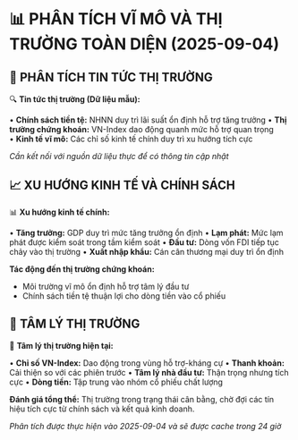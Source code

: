 📊 **PHÂN TÍCH VĨ MÔ VÀ THỊ TRƯỜNG TOÀN DIỆN** (2025-09-04)
============================================================

## 📰 PHÂN TÍCH TIN TỨC THỊ TRƯỜNG

🔍 **Tin tức thị trường (Dữ liệu mẫu):**

• **Chính sách tiền tệ:** NHNN duy trì lãi suất ổn định hỗ trợ tăng trưởng
• **Thị trường chứng khoán:** VN-Index dao động quanh mức hỗ trợ quan trọng  
• **Kinh tế vĩ mô:** Các chỉ số kinh tế chính duy trì xu hướng tích cực

*Cần kết nối với nguồn dữ liệu thực để có thông tin cập nhật*

## 📈 XU HƯỚNG KINH TẾ VÀ CHÍNH SÁCH

📊 **Xu hướng kinh tế chính:**

• **Tăng trưởng:** GDP duy trì mức tăng trưởng ổn định
• **Lạm phát:** Mức lạm phát được kiểm soát trong tầm kiểm soát
• **Đầu tư:** Dòng vốn FDI tiếp tục chảy vào thị trường
• **Xuất nhập khẩu:** Cán cân thương mại duy trì ổn định

**Tác động đến thị trường chứng khoán:**
- Môi trường vĩ mô ổn định hỗ trợ tâm lý đầu tư
- Chính sách tiền tệ thuận lợi cho dòng tiền vào cổ phiếu

## 💭 TÂM LÝ THỊ TRƯỜNG

💭 **Tâm lý thị trường hiện tại:**

• **Chỉ số VN-Index:** Dao động trong vùng hỗ trợ-kháng cự
• **Thanh khoản:** Cải thiện so với các phiên trước
• **Tâm lý nhà đầu tư:** Thận trọng nhưng tích cực
• **Dòng tiền:** Tập trung vào nhóm cổ phiếu chất lượng

**Đánh giá tổng thể:** Thị trường trong trạng thái cân bằng, chờ đợi các tín hiệu tích cực từ chính sách và kết quả kinh doanh.

*Phân tích được thực hiện vào 2025-09-04 và sẽ được cache trong 24 giờ*